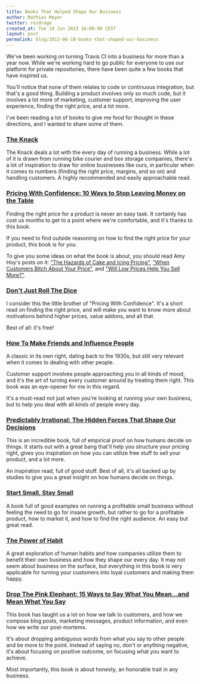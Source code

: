 ```yaml
---
title: Books That Helped Shape Our Business
author: Mathias Meyer
twitter: roidrage
created_at: Tue 18 Jun 2013 16:00:00 CEST
layout: post
permalink: blog/2013-06-18-books-that-shaped-our-business
---
```

We've been working on turning Travis CI into a business for more than a year
now. While we're working hard to go public for everyone to use our platform for
private repositories, there have been quite a few books that have inspired us.

You'll notice that none of them relates to code or continuous integration, but
that's a good thing. Building a product involves only so much code, but it
involves a lot more of marketing, customer support, improving the user
experience, finding the right price, and a lot more.

I've been reading a lot of books to give me food for thought in these
directions, and I wanted to share some of them.

### [The Knack](http://amzn.to/19IKkYv)

The Knack deals a lot with the every day of running a business. While a lot of
it is drawn from running bike courier and box storage companies, there's a lot
of inspiration to draw for online businesses like ours, in particular when it
comes to numbers (finding the right price, margins, and so on) and handling
customers. A highly recommended and easily approachable read.

### [Pricing With Confidence: 10 Ways to Stop Leaving Money on the Table](http://amzn.to/QxutQq)

Finding the right price for a product is never an easy task. It certainly has
cost us months to get to a point where we're comfortable, and it's thanks to
this book.

If you need to find outside reasoning on how to find the right price for your
product, this book is for you.

To give you some ideas on what the book is about, you should read Amy Hoy's
posts on it: ["The Hazards of Cake and Icing
Pricing"](http://unicornfree.com/2011/biz-book-friday-cost-plus-pricing-price-obsession), ["When Customers Bitch About Your Price"](http://unicornfree.com/2011/when-customers-bitch-about-your-price-biz-book-friday), and ["Will Low Prices Help You Sell More?"](http://unicornfree.com/2011/will-low-prices-sell-more).

### [Don't Just Roll The Dice](http://neildavidson.com/download/dont-just-roll-the-dice/)

I consider this the little brother of "Pricing With Confidence". It's a short
read on finding the right price, and will make you want to know more about
motivations behind higher prices, value addons, and all that.

Best of all: it's free!

### [How To Make Friends and Influence People](http://amzn.to/Q06fNg)

A classic in its own right, dating back to the 1930s, but still very relevant
when it comes to dealing with other people.

Customer support involves people approaching you in all kinds of mood, and it's
the art of turning every customer around by treating them right. This book was
an eye-opener for me in this regard.

It's a must-read not just when you're looking at running your own business, but
to help you deal with all kinds of people every day.

### [Predictably Irrational: The Hidden Forces That Shape Our Decisions](http://amzn.to/OEgK94)

This is an incredible book, full of empirical proof on how humans decide on
things. It starts out with a great bang that'll help you structure your pricing
right, gives you inspiration on how you can utilize free stuff to sell your
product, and a lot more.

An inspiration read, full of good stuff. Best of all, it's all backed up by
studies to give you a great insight on how humans decide on things.

### [Start Small, Stay Small](http://amzn.to/QhEXCA)

A book full of good examples on running a profitable small business without
feeling the need to go for insane growth, but rather to go for a profitable
product, how to market it, and how to find the right audience. An easy but great
read.

### [The Power of Habit](http://amzn.to/13TDI2U)

A great exploration of human habits and how companies utilize them to benefit
their own business and how they shape our every day. It may not seem about
business on the surface, but everything in this book is very applicable for
turning your customers into loyal customers and making them happy.

### [Drop The Pink Elephant: 15 Ways to Say What You Mean...and Mean What You Say](http://amzn.to/126bq2x)

This book has taught us a lot on how we talk to customers, and how we compose
blog posts, marketing messages, product information, and even how we write our
post-mortems.

It's about dropping ambiguous words from what you say to other people and be
more to the point. Instead of saying no, don't or anything negative, it's about
focusing on positive outcome, on focusing what you want to achieve.

Most importantly, this book is about honesty, an honorable trait in any
business.
